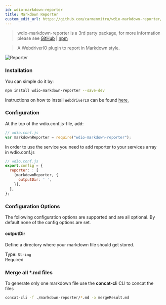```yaml
---
id: wdio-markdown-reporter
title: Markdown Reporter
custom_edit_url: https://github.com/carmenmitru/wdio-markdown-reporter/edit/master/README.md
---
```


> wdio-markdown-reporter is a 3rd party package, for more information please see [GitHub](https://github.com/carmenmitru/wdio-markdown-reporter) | [npm](https://www.npmjs.com/package/wdio-markdown-reporter)

> A WebdriverIO plugin to report in Markdown style.

![Reporter](https://raw.githubusercontent.com/carmenmitru/wdio-markdown-reporter/master/./img/reporter.png)

### Installation

You can simple do it by:

```bash
npm install wdio-markdown-reporter --save-dev
```

Instructions on how to install `WebdriverIO` can be found [here.](https://webdriver.io/docs/gettingstarted.html)

### Configuration

At the top of the wdio.conf.js-file, add:

```js
// wdio.conf.js
var markdownReporter = require("wdio-markdown-reporter");
```

In order to use the service you need to add reporter to your services array in wdio.conf.js

```js
// wdio.conf.js
export.config = {
  reporter: : [
    [markdownReporter, {
      outputDir: ' ',
    }],
  ],
};
```

### Configuration Options

The following configuration options are supported and are all optional.
By default none of the config options are set.

#### outputDir

Define a directory where your markdown file should get stored.

Type: `String`<br>
Required

### Merge all \*.md files

To generate only one markdown file use the **concat-cli** CLI to concat the files

```bash
concat-cli -f ./markdown-reporter/*.md -o mergeResult.md

```
